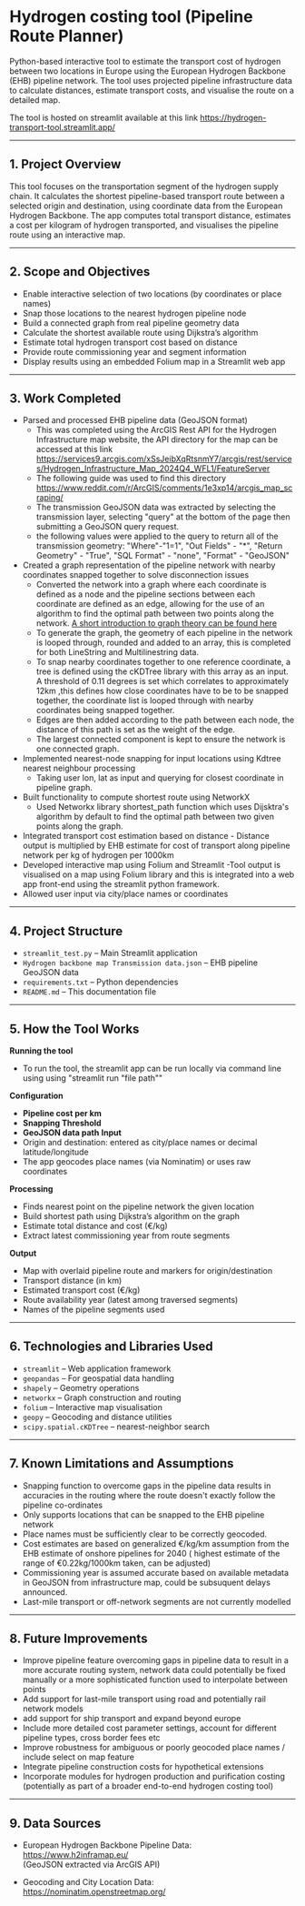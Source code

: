 # Hydrogen costing tool (Pipeline Route Planner)

Python-based interactive tool to estimate the transport cost of hydrogen between two locations in Europe using the European Hydrogen Backbone (EHB) pipeline network. The tool uses projected pipeline infrastructure data to calculate distances, estimate transport costs, and visualise the route on a detailed map.

The tool is hosted on streamlit available at this link https://hydrogen-transport-tool.streamlit.app/

---

## 1. Project Overview

This tool focuses on the transportation segment of the hydrogen supply chain. It calculates the shortest pipeline-based transport route between a selected origin and destination, using coordinate data from the European Hydrogen Backbone. The app computes total transport distance, estimates a cost per kilogram of hydrogen transported, and visualises the pipeline route using an interactive map.

---

## 2. Scope and Objectives

- Enable interactive selection of two locations (by coordinates or place names)
- Snap those locations to the nearest hydrogen pipeline node
- Build a connected graph from real pipeline geometry data
- Calculate the shortest available route using Dijkstra’s algorithm
- Estimate total hydrogen transport cost based on distance
- Provide route commissioning year and segment information
- Display results using an embedded Folium map in a Streamlit web app

---

## 3. Work Completed

- Parsed and processed EHB pipeline data (GeoJSON format)
    - This was completed using the ArcGIS Rest API for the Hydrogen Infrastructure map website, the API directory for the map can be accessed at this link https://services9.arcgis.com/xSsJeibXqRtsnmY7/arcgis/rest/services/Hydrogen_Infrastructure_Map_2024Q4_WFL1/FeatureServer
    - The following guide was used to find this directory https://www.reddit.com/r/ArcGIS/comments/1e3xp14/arcgis_map_scraping/
    - The transmission GeoJSON data was extracted by selecting the transmission layer, selecting "query" at the bottom of the page then submitting a GeoJSON query request.
    - the following values were applied to the query to return all of the transmission geometry: "Where"-"1=1", "Out Fields" - "*", "Return Geometry" - "True", "SQL Format" - "none", "Format" - "GeoJSON"
- Created a graph representation of the pipeline network with nearby coordinates snapped together to solve disconnection issues
    - Converted the network into a graph where each coordinate is defined as a node and the pipeline sections between each coordinate are defined as an edge, allowing for the use of an algorithm to find the optimal path between two points along the network. [A short introduction to graph theory can be found here](https://medium.com/basecs/a-gentle-introduction-to-graph-theory-77969829ead8)
    - To generate the graph, the geometry of each pipeline in the network is looped through, rounded and added to an array, this is completed for both LineString and Multilinestring data.
    - To snap nearby coordinates together to one reference coordinate, a tree is defined using the cKDTree library with this array as an input. A threshold of 0.11 degrees is set which correlates to approximately 12km ,this defines how close coordinates have to be to be snapped together, the coordinate list is looped through with nearby coordinates being snapped together.
    - Edges are then added according to the path between each node, the distance of this path is set as the weight of the edge.
    - The largest connected component is kept to ensure the network is one connected graph.
- Implemented nearest-node snapping for input locations using Kdtree nearest neighbour processing
    - Taking user lon, lat as input and querying for closest coordinate in pipeline graph.
- Built functionality to compute shortest route using NetworkX
    - Used Networkx library shortest_path function which uses Dijsktra's algorithm by default to find the optimal path between two given points along the graph.
- Integrated transport cost estimation based on distance
      - Distance output is multiplied by EHB estimate for cost of transport along pipeline network per kg of hydrogen per 1000km
- Developed interactive map using Folium and Streamlit
      -Tool output is visualised on a map using Folium library and this is integrated into a web app front-end using the streamlit python framework.
- Allowed user input via city/place names or coordinates

---

## 4. Project Structure

- `streamlit_test.py` – Main Streamlit application
- `Hydrogen backbone map Transmission data.json` – EHB pipeline GeoJSON data
- `requirements.txt` – Python dependencies
- `README.md` – This documentation file

---

## 5. How the Tool Works
**Running the tool**
- To run the tool, the streamlit app can be run locally via command line using using "streamlit run "file path""

**Configuration**
- **Pipeline cost per km**
- **Snapping Threshold**
- **GeoJSON data path**
**Input**  
- Origin and destination: entered as city/place names or decimal latitude/longitude  
- The app geocodes place names (via Nominatim) or uses raw coordinates  

**Processing**  
- Finds nearest point on the pipeline network the given location
- Build shortest path using Dijkstra’s algorithm on the graph  
- Estimate total distance and cost (€/kg)  
- Extract latest commissioning year from route segments  

**Output**  
- Map with overlaid pipeline route and markers for origin/destination  
- Transport distance (in km)  
- Estimated transport cost (€/kg)  
- Route availability year (latest among traversed segments)  
- Names of the pipeline segments used  

---

## 6. Technologies and Libraries Used

- `streamlit` – Web application framework
- `geopandas` – For geospatial data handling
- `shapely` – Geometry operations
- `networkx` – Graph construction and routing
- `folium` – Interactive map visualisation
- `geopy` – Geocoding and distance utilities
- `scipy.spatial.cKDTree` – nearest-neighbor search

---

## 7. Known Limitations and Assumptions

- Snapping function to overcome gaps in the pipeline data results in accuracies in the routing where the route doesn't exactly follow the pipeline co-ordinates
- Only supports locations that can be snapped to the EHB pipeline network  
- Place names must be sufficiently clear to be correctly geocoded.  
- Cost estimates are based on generalized €/kg/km assumption from the EHB estimate of onshore pipelines for 2040 ( highest estimate of the range of €0.22kg/1000km taken, can be adjusted)  
- Commissioning year is assumed accurate based on available metadata in GeoJSON from infrastructure map, could be subsuquent delays announced. 
- Last-mile transport or off-network segments are not currently modelled  

---

## 8. Future Improvements
- Improve pipeline feature overcoming gaps in pipeline data to result in a more accurate routing system, network data could potentially be fixed manually or a more sophisticated function used to interpolate between points 
- Add support for last-mile transport using road and potentially rail network models
- add support for ship transport and expand beyond europe 
- Include more detailed cost parameter settings, account for different pipeline types, cross border fees etc  
- Improve robustness for ambiguous or poorly geocoded place names / include select on map feature  
- Integrate pipeline construction costs for hypothetical extensions  
- Incorporate modules for hydrogen production and purification costing  
  (potentially as part of a broader end-to-end hydrogen costing tool)  

---

## 9. Data Sources

- European Hydrogen Backbone Pipeline Data:  
  https://www.h2inframap.eu/  
  (GeoJSON extracted via ArcGIS API)

- Geocoding and City Location Data:  
  https://nominatim.openstreetmap.org/
